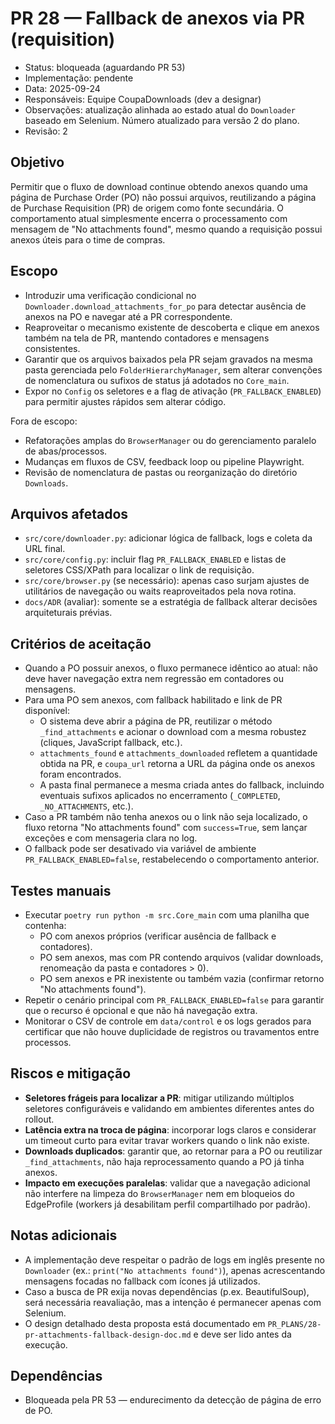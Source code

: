 # PR 28 — Fallback de anexos via PR (requisition)

- Status: bloqueada (aguardando PR 53)
- Implementação: pendente
- Data: 2025-09-24
- Responsáveis: Equipe CoupaDownloads (dev a designar)
- Observações: atualização alinhada ao estado atual do `Downloader` baseado em Selenium. Número atualizado para versão 2 do plano.
- Revisão: 2

## Objetivo

Permitir que o fluxo de download continue obtendo anexos quando uma página de Purchase Order (PO) não possui arquivos, reutilizando a página de Purchase Requisition (PR) de origem como fonte secundária. O comportamento atual simplesmente encerra o processamento com mensagem de "No attachments found", mesmo quando a requisição possui anexos úteis para o time de compras.

## Escopo

- Introduzir uma verificação condicional no `Downloader.download_attachments_for_po` para detectar ausência de anexos na PO e navegar até a PR correspondente.
- Reaproveitar o mecanismo existente de descoberta e clique em anexos também na tela de PR, mantendo contadores e mensagens consistentes.
- Garantir que os arquivos baixados pela PR sejam gravados na mesma pasta gerenciada pelo `FolderHierarchyManager`, sem alterar convenções de nomenclatura ou sufixos de status já adotados no `Core_main`.
- Expor no `Config` os seletores e a flag de ativação (`PR_FALLBACK_ENABLED`) para permitir ajustes rápidos sem alterar código.

Fora de escopo:
- Refatorações amplas do `BrowserManager` ou do gerenciamento paralelo de abas/processos.
- Mudanças em fluxos de CSV, feedback loop ou pipeline Playwright.
- Revisão de nomenclatura de pastas ou reorganização do diretório `Downloads`.

## Arquivos afetados

- `src/core/downloader.py`: adicionar lógica de fallback, logs e coleta da URL final.
- `src/core/config.py`: incluir flag `PR_FALLBACK_ENABLED` e listas de seletores CSS/XPath para localizar o link de requisição.
- `src/core/browser.py` (se necessário): apenas caso surjam ajustes de utilitários de navegação ou waits reaproveitados pela nova rotina.
- `docs/ADR` (avaliar): somente se a estratégia de fallback alterar decisões arquiteturais prévias.

## Critérios de aceitação

- Quando a PO possuir anexos, o fluxo permanece idêntico ao atual: não deve haver navegação extra nem regressão em contadores ou mensagens.
- Para uma PO sem anexos, com fallback habilitado e link de PR disponível:
  - O sistema deve abrir a página de PR, reutilizar o método `_find_attachments` e acionar o download com a mesma robustez (cliques, JavaScript fallback, etc.).
  - `attachments_found` e `attachments_downloaded` refletem a quantidade obtida na PR, e `coupa_url` retorna a URL da página onde os anexos foram encontrados.
  - A pasta final permanece a mesma criada antes do fallback, incluindo eventuais sufixos aplicados no encerramento (`_COMPLETED`, `_NO_ATTACHMENTS`, etc.).
- Caso a PR também não tenha anexos ou o link não seja localizado, o fluxo retorna "No attachments found" com `success=True`, sem lançar exceções e com mensageria clara no log.
- O fallback pode ser desativado via variável de ambiente `PR_FALLBACK_ENABLED=false`, restabelecendo o comportamento anterior.

## Testes manuais

- Executar `poetry run python -m src.Core_main` com uma planilha que contenha:
  - PO com anexos próprios (verificar ausência de fallback e contadores).
  - PO sem anexos, mas com PR contendo arquivos (validar downloads, renomeação da pasta e contadores > 0).
  - PO sem anexos e PR inexistente ou também vazia (confirmar retorno "No attachments found").
- Repetir o cenário principal com `PR_FALLBACK_ENABLED=false` para garantir que o recurso é opcional e que não há navegação extra.
- Monitorar o CSV de controle em `data/control` e os logs gerados para certificar que não houve duplicidade de registros ou travamentos entre processos.

## Riscos e mitigação

- **Seletores frágeis para localizar a PR**: mitigar utilizando múltiplos seletores configuráveis e validando em ambientes diferentes antes do rollout.
- **Latência extra na troca de página**: incorporar logs claros e considerar um timeout curto para evitar travar workers quando o link não existe.
- **Downloads duplicados**: garantir que, ao retornar para a PO ou reutilizar `_find_attachments`, não haja reprocessamento quando a PO já tinha anexos.
- **Impacto em execuções paralelas**: validar que a navegação adicional não interfere na limpeza do `BrowserManager` nem em bloqueios do EdgeProfile (workers já desabilitam perfil compartilhado por padrão).

## Notas adicionais

- A implementação deve respeitar o padrão de logs em inglês presente no `Downloader` (ex.: `print("No attachments found")`), apenas acrescentando mensagens focadas no fallback com ícones já utilizados.
- Caso a busca de PR exija novas dependências (p.ex. BeautifulSoup), será necessária reavaliação, mas a intenção é permanecer apenas com Selenium.
- O design detalhado desta proposta está documentado em `PR_PLANS/28-pr-attachments-fallback-design-doc.md` e deve ser lido antes da execução.

## Dependências

- Bloqueada pela PR 53 — endurecimento da detecção de página de erro de PO.
